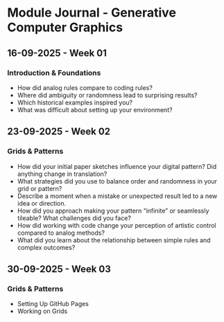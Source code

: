 # Module Journal - Generative Computer Graphics
## 16-09-2025 - Week 01
### Introduction & Foundations
- How did analog rules compare to coding rules?
- Where did ambiguity or randomness lead to surprising results?
- Which historical examples inspired you?
- What was difficult about setting up your environment?
## 23-09-2025 - Week 02
### Grids & Patterns
- How did your initial paper sketches influence your digital pattern? Did anything change in translation?
- What strategies did you use to balance order and randomness in your grid or pattern?
- Describe a moment when a mistake or unexpected result led to a new idea or direction.
- How did you approach making your pattern “infinite” or seamlessly tileable? What challenges did you face?
- How did working with code change your perception of artistic control compared to analog methods?
- What did you learn about the relationship between simple rules and complex outcomes?
## 30-09-2025 - Week 03
### Grids & Patterns
- Setting Up GitHub Pages
- Working on Grids
